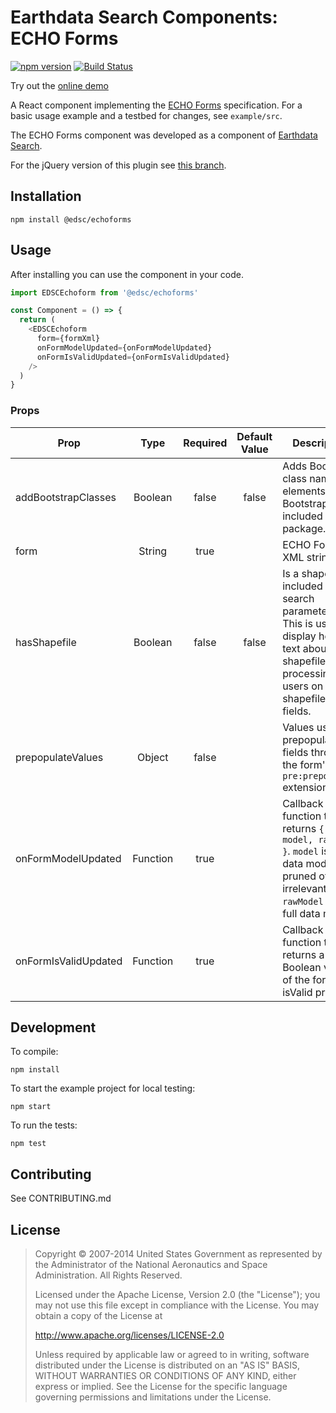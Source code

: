 # Earthdata Search Components: ECHO Forms

[![npm version](https://badge.fury.io/js/%40edsc%2Fechoforms.svg)](https://badge.fury.io/js/%40edsc%2Fechoforms)
[![Build Status](https://travis-ci.org/nasa/edsc-echoforms.svg?branch=master)](https://travis-ci.org/nasa/edsc-echoforms)

Try out the [online demo](http://nasa.github.io/edsc-echoforms/)

A React component implementing the
[ECHO Forms](https://earthdata.nasa.gov/files/ECHO_Forms_Specification_0.pdf)
specification. For a basic usage example and a testbed for changes,
see `example/src`.

The ECHO Forms component was developed as a component of
[Earthdata Search](https://github.com/nasa/earthdata-search).

For the jQuery version of this plugin see [this branch](https://github.com/nasa/edsc-echoforms/tree/jquery-plugin).

## Installation

    npm install @edsc/echoforms

## Usage

After installing you can use the component in your code.

```javascript
import EDSCEchoform from '@edsc/echoforms'

const Component = () => {
  return (
    <EDSCEchoform
      form={formXml}
      onFormModelUpdated={onFormModelUpdated}
      onFormIsValidUpdated={onFormIsValidUpdated}
    />
  )
}
```

### Props

| Prop | Type | Required | Default Value | Description
| ---- |:----:|:--------:|:-------------:| -----------
addBootstrapClasses | Boolean | false | false | Adds Bootstrap class names to elements. Bootstrap is **not** included in this package.
form | String | true | | ECHO Forms XML string.
hasShapefile | Boolean | false | false | Is a shapefile included in the search parameters. This is used to display help text about shapefile processing to users on shapefile form fields.
prepopulateValues | Object | false | | Values used to prepopulate fields through the form's `pre:prepopulate` extensions.
onFormModelUpdated | Function | true | | Callback function that returns `{ model, rawModel }`. `model` is the data model pruned of irrelevant fields. `rawModel` is the full data model.
onFormIsValidUpdated | Function | true | | Callback function that returns a Boolean value of the form's isValid property.

## Development

To compile:

    npm install

To start the example project for local testing:

    npm start

To run the tests:

    npm test

## Contributing

See CONTRIBUTING.md

## License

> Copyright © 2007-2014 United States Government as represented by the Administrator of the National Aeronautics and Space Administration. All Rights Reserved.
>
> Licensed under the Apache License, Version 2.0 (the "License"); you may not use this file except in compliance with the License.
> You may obtain a copy of the License at
>
>    http://www.apache.org/licenses/LICENSE-2.0
>
>Unless required by applicable law or agreed to in writing, software distributed under the License is distributed on an "AS IS" BASIS,
>WITHOUT WARRANTIES OR CONDITIONS OF ANY KIND, either express or implied. See the License for the specific language governing permissions and limitations under the License.
